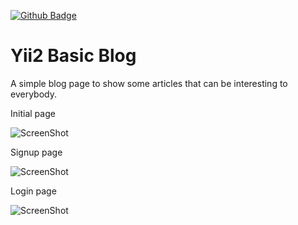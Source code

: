 [![Github Badge](https://img.shields.io/github/last-commit/rayxan/yii2-basic-blog)](https://img.shields.io/github/last-commit/rayxan/yii2-basic-blog)
# Yii2 Basic Blog
A simple blog page to show some articles that can be interesting to everybody.

Initial page

![ScreenShot](https://raw.github.com/Rayxan/yii2-basic-blog/main/images/articles.png)


Signup page

![ScreenShot](https://raw.github.com/Rayxan/yii2-basic-blog/main/images/signup.png)


Login page

![ScreenShot](https://raw.github.com/Rayxan/yii2-basic-blog/main/images/login.png)